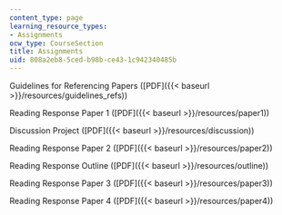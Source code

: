 ```yaml
---
content_type: page
learning_resource_types:
- Assignments
ocw_type: CourseSection
title: Assignments
uid: 808a2eb8-5ced-b98b-ce43-1c942340485b
---
```


Guidelines for Referencing Papers ([PDF]({{< baseurl >}}/resources/guidelines_refs))

Reading Response Paper 1 ([PDF]({{< baseurl >}}/resources/paper1))

Discussion Project ([PDF]({{< baseurl >}}/resources/discussion))

Reading Response Paper 2 ([PDF]({{< baseurl >}}/resources/paper2))

Reading Response Outline ([PDF]({{< baseurl >}}/resources/outline))

Reading Response Paper 3 ([PDF]({{< baseurl >}}/resources/paper3))

Reading Response Paper 4 ([PDF]({{< baseurl >}}/resources/paper4))